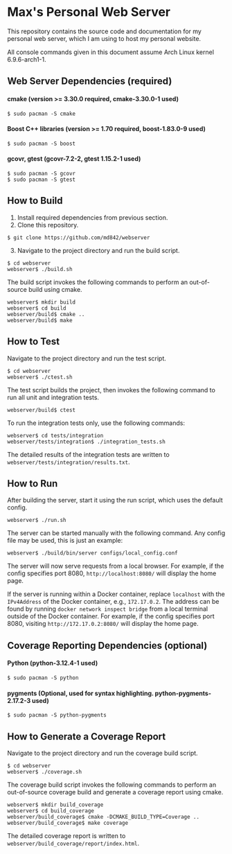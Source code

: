 # Max's Personal Web Server
This repository contains the source code and documentation for my personal web server, which I am using to host my personal website.

All console commands given in this document assume Arch Linux kernel 6.9.6-arch1-1.

## Web Server Dependencies (required)

#### cmake (version >= 3.30.0 required, cmake-3.30.0-1 used)
```console
$ sudo pacman -S cmake
```

#### Boost C++ libraries (version >= 1.70 required, boost-1.83.0-9 used)
```console
$ sudo pacman -S boost
```

#### gcovr, gtest (gcovr-7.2-2, gtest 1.15.2-1 used)
```console
$ sudo pacman -S gcovr
$ sudo pacman -S gtest
```

## How to Build
1. Install required dependencies from previous section.
2. Clone this repository.
```console
$ git clone https://github.com/md842/webserver
```
3. Navigate to the project directory and run the build script.
```console
$ cd webserver
webserver$ ./build.sh
```
The build script invokes the following commands to perform an out-of-source build using cmake.
```console
webserver$ mkdir build
webserver$ cd build
webserver/build$ cmake ..
webserver/build$ make
```

## How to Test
Navigate to the project directory and run the test script.
```console
$ cd webserver
webserver$ ./ctest.sh
```

The test script builds the project, then invokes the following command to run all unit and integration tests.
```console
webserver/build$ ctest
```

To run the integration tests only, use the following commands:
```console
webserver$ cd tests/integration
webserver/tests/integration$ ./integration_tests.sh
```
The detailed results of the integration tests are written to `webserver/tests/integration/results.txt`.

## How to Run
After building the server, start it using the run script, which uses the default config.
```console
webserver$ ./run.sh
```

The server can be started manually with the following command. Any config file may be used, this is just an example:
```console
webserver$ ./build/bin/server configs/local_config.conf
```

The server will now serve requests from a local browser. For example, if the config specifies port 8080, `http://localhost:8080/` will display the home page. 

If the server is running within a Docker container, replace `localhost` with the `IPv4Address` of the Docker container, e.g., `172.17.0.2`. The address can be found by running `docker network inspect bridge` from a local terminal outside of the Docker container. For example, if the config specifies port 8080, visiting `http://172.17.0.2:8080/` will display the home page. 

## Coverage Reporting Dependencies (optional)

#### Python (python-3.12.4-1 used)
```console
$ sudo pacman -S python
```

#### pygments (Optional, used for syntax highlighting. python-pygments-2.17.2-3 used)
```console
$ sudo pacman -S python-pygments
```

## How to Generate a Coverage Report
Navigate to the project directory and run the coverage build script.
```console
$ cd webserver
webserver$ ./coverage.sh
```
The coverage build script invokes the following commands to perform an out-of-source coverage build and generate a coverage report using cmake.
```console
webserver$ mkdir build_coverage
webserver$ cd build_coverage
webserver/build_coverage$ cmake -DCMAKE_BUILD_TYPE=Coverage ..
webserver/build_coverage$ make coverage
```
The detailed coverage report is written to `webserver/build_coverage/report/index.html`.